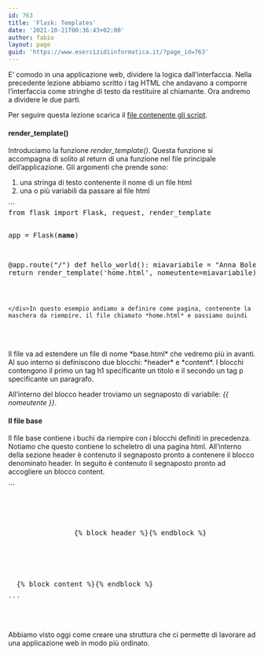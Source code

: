 ```yaml
---
id: 763
title: 'Flask: Templates'
date: '2021-10-21T00:36:43+02:00'
author: fabio
layout: page
guid: 'https://www.esercizidiinformatica.it/?page_id=763'
---
```


E’ comodo in una applicazione web, dividere la logica dall’interfaccia. Nella precedente lezione abbiamo scritto i tag HTML che andavano a comporre l’interfaccia come stringhe di testo da restituire al chiamante. Ora andremo a dividere le due parti.

Per seguire questa lezione scarica il [file contenente gli script](https://www.esercizidiinformatica.it/progetti/flask/miosito2.zip).

#### render\_template()

Introduciamo la funzione *render\_template()*. Questa funzione si accompagna di solito al return di una funzione nel file principale dell’applicazione. Gli argomenti che prende sono:

1. una stringa di testo contenente il nome di un file html
2. una o più variabili da passare al file html

<div class="wp-block-simple-code-block-ace" style="height: 250px; position:relative; margin-bottom: 50px;">```
<pre class="wp-block-simple-code-block-ace" data-copy="false" data-fontsize="14" data-lines="Infinity" data-mode="python" data-showlines="true" data-theme="monokai" style="position:absolute;top:0;right:0;bottom:0;left:0">from flask import Flask, request, render_template

app = Flask(__name__)

@app.route("/")
def hello_world():
    miavariabile = "Anna Bolena"
    return render_template('home.html', nomeutente=miavariabile)

```

</div>In questo esempio andiamo a definire come pagina, contenente la maschera da riempire, il file chiamato *home.html* e passiamo quindi una variabile a cui assegnamo il contenuto della variabile *miavariabile*.

#### Il primo template

Andiamo a vedere come è fatto il file *home.html*. Per convenzione tutti i file html sono posti all’interno della cartella **templates** dentro la cartella del progetto.

<div class="wp-block-simple-code-block-ace" style="height: 250px; position:relative; margin-bottom: 50px;">```
<pre class="wp-block-simple-code-block-ace" data-copy="false" data-fontsize="14" data-lines="Infinity" data-mode="html" data-showlines="true" data-theme="monokai" style="position:absolute;top:0;right:0;bottom:0;left:0">{% extends 'base.html' %}

{% block header %}
  <h1>Benvenuto {{ nomeutente }} </h1>
{% endblock %}

{% block content %}
  <p>Il mio contenuto</p>
{% endblock %}

```

</div>Il file va ad estendere un file di nome *base.html* che vedremo più in avanti. Al suo interno si definiscono due blocchi: *header* e *content*. I blocchi contengono il primo un tag h1 specificante un titolo e il secondo un tag p specificante un paragrafo.

All’interno del blocco header troviamo un segnaposto di variabile: *{{ nomeutente }}*.

#### Il file base

Il file base contiene i buchi da riempire con i blocchi definiti in precedenza. Notiamo che questo contiene lo scheletro di una pagina html. All’interno della sezione header è contenuto il segnaposto pronto a contenere il blocco denominato header. In seguito è contenuto il segnaposto pronto ad accogliere un blocco content.

<div class="wp-block-simple-code-block-ace" style="height: 250px; position:relative; margin-bottom: 50px;">```
<pre class="wp-block-simple-code-block-ace" data-copy="false" data-fontsize="14" data-lines="Infinity" data-mode="html" data-showlines="true" data-theme="monokai" style="position:absolute;top:0;right:0;bottom:0;left:0"><!doctype html>
<title>{% block title %}{% endblock %} - la mia applicazione web</title>
<section class="content">
  <header>
    {% block header %}{% endblock %}
  </header>
  {% block content %}{% endblock %}
</section>
```

</div>Abbiamo visto oggi come creare una struttura che ci permette di lavorare ad una applicazione web in modo più ordinato.
